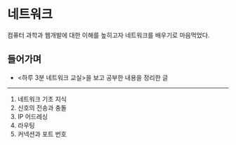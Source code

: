 # 네트워크

컴퓨터 과학과 웹개발에 대한 이해를 높히고자 네트워크를 배우기로 마음먹었다.

## 들어가며

- <하루 3분 네트워크 교실>을 보고 공부한 내용을 정리한 글


----

1. 네트워크 기초 지식
2. 신호의 전송과 충돌
3. IP 어드레싱
4. 라우팅
5. 커넥션과 포트 번호


